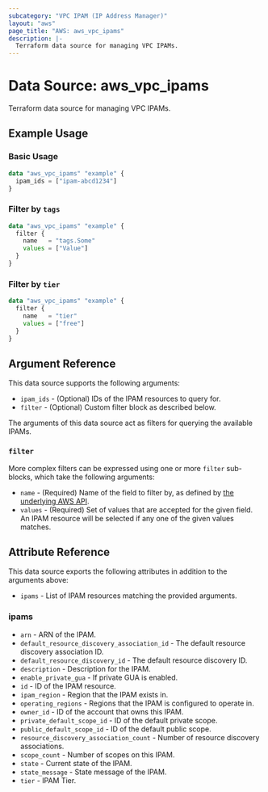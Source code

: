 ```yaml
---
subcategory: "VPC IPAM (IP Address Manager)"
layout: "aws"
page_title: "AWS: aws_vpc_ipams"
description: |-
  Terraform data source for managing VPC IPAMs.
---
```


# Data Source: aws_vpc_ipams

Terraform data source for managing VPC IPAMs.

## Example Usage

### Basic Usage

```terraform
data "aws_vpc_ipams" "example" {
  ipam_ids = ["ipam-abcd1234"]
}
```

### Filter by `tags`

```terraform
data "aws_vpc_ipams" "example" {
  filter {
    name   = "tags.Some"
    values = ["Value"]
  }
}
```

### Filter by `tier`

```terraform
data "aws_vpc_ipams" "example" {
  filter {
    name   = "tier"
    values = ["free"]
  }
}
```

## Argument Reference

This data source supports the following arguments:

* `ipam_ids` - (Optional) IDs of the IPAM resources to query for.
* `filter` - (Optional) Custom filter block as described below.

The arguments of this data source act as filters for querying the available IPAMs.

### `filter`

More complex filters can be expressed using one or more `filter` sub-blocks, which take the following arguments:

* `name` - (Required) Name of the field to filter by, as defined by
  [the underlying AWS API](https://docs.aws.amazon.com/AWSEC2/latest/APIReference/API_DescribeIpams.html).
* `values` - (Required) Set of values that are accepted for the given field.
  An IPAM resource will be selected if any one of the given values matches.

## Attribute Reference

This data source exports the following attributes in addition to the arguments above:

* `ipams` - List of IPAM resources matching the provided arguments.

### ipams

* `arn` - ARN of the IPAM.
* `default_resource_discovery_association_id` - The default resource discovery association ID.
* `default_resource_discovery_id` - The default resource discovery ID.
* `description` - Description for the IPAM.
* `enable_private_gua` - If private GUA is enabled.
* `id` - ID of the IPAM resource.
* `ipam_region` - Region that the IPAM exists in.
* `operating_regions` - Regions that the IPAM is configured to operate in.
* `owner_id` - ID of the account that owns this IPAM.
* `private_default_scope_id` - ID of the default private scope.
* `public_default_scope_id` - ID of the default public scope.
* `resource_discovery_association_count` - Number of resource discovery associations.
* `scope_count` - Number of scopes on this IPAM.
* `state` - Current state of the IPAM.
* `state_message` - State message of the IPAM.
* `tier` - IPAM Tier.
